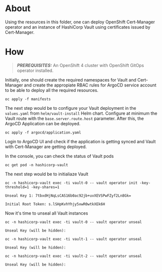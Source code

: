 # About

Using the resources in this folder, one can deploy OpenShift Cert-Manager operator and an instance of HashiCorp Vault using certificates issued by Cert-Manager. 

# How

> **_PREREQUISITES:_** An OpenShift 4 cluster with OpenShift GitOps operator installed.

Initially, one should create the required namespaces for Vault and Cert-Manager and create the appropiate RBAC rules for ArgoCD service account to be able to deploy all the required resources.

```
oc apply -f manifests
```

The next step would be to configure your Vault deployment in the `values.yaml` from `helm/vault-install` Helm chart. Configure at minimum the Vault route with the `base.server.route.host` parameter.
After this, the ArgoCD Application can be deployed. 

```
oc apply -f argocd/application.yaml
```

Login to ArgoCD UI and check if the application is getting synced and Vault with Cert-Manager are getting deployed.

In the console, you can check the status of Vault pods

```
oc get pod -n hashicorp-vault
```

The next step would be to initialiaze Vault

```
oc -n hashicorp-vault exec -ti vault-0 -- vault operator init -key-threshold=1 -key-shares=1
```
```
Unseal Key 1: 7tbxdHjNqLsCAS16b0ac92jb+uvXEVSPwFZyf2Ln8Gk=

Initial Root Token: s.lSHpKvhYhjy5xwR0wtkXEk6H
```

Now it's time to unseal all Vault instances
```
oc -n hashicorp-vault exec -ti vault-0 -- vault operator unseal
```
```
Unseal Key (will be hidden):
```
```
oc -n hashicorp-vault exec -ti vault-1 -- vault operator unseal
```
```
Unseal Key (will be hidden):
```
```
oc -n hashicorp-vault exec -ti vault-2 -- vault operator unseal
```
```
Unseal Key (will be hidden):
```